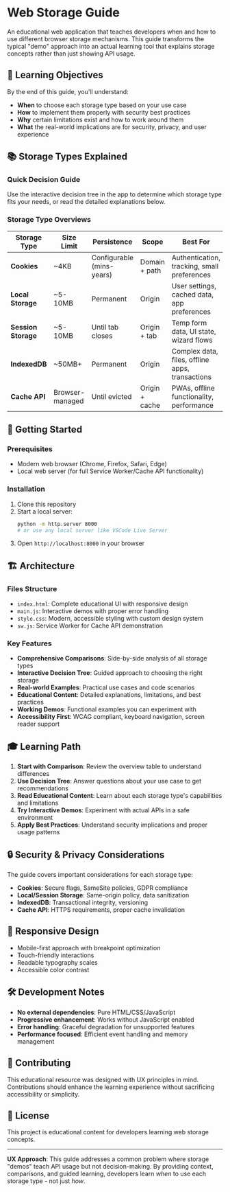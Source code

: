 # Web Storage Guide

An educational web application that teaches developers when and how to use different browser storage mechanisms. This guide transforms the typical "demo" approach into an actual learning tool that explains storage concepts rather than just showing API usage.

## 🎯 Learning Objectives

By the end of this guide, you'll understand:
- **When** to choose each storage type based on your use case
- **How** to implement them properly with security best practices
- **Why** certain limitations exist and how to work around them
- **What** the real-world implications are for security, privacy, and user experience

## 📚 Storage Types Explained

### Quick Decision Guide
Use the interactive decision tree in the app to determine which storage type fits your needs, or read the detailed explanations below.

### Storage Type Overviews

| Storage Type | Size Limit | Persistence | Scope | Best For |
|-------------|------------|-------------|-------|----------|
| **Cookies** | ~4KB | Configurable (mins-years) | Domain + path | Authentication, tracking, small preferences |
| **Local Storage** | ~5-10MB | Permanent | Origin | User settings, cached data, app preferences |
| **Session Storage** | ~5-10MB | Until tab closes | Origin + tab | Temp form data, UI state, wizard flows |
| **IndexedDB** | ~50MB+ | Permanent | Origin | Complex data, files, offline apps, transactions |
| **Cache API** | Browser-managed | Until evicted | Origin + cache | PWAs, offline functionality, performance |

## 🚀 Getting Started

### Prerequisites
- Modern web browser (Chrome, Firefox, Safari, Edge)
- Local web server (for full Service Worker/Cache API functionality)

### Installation
1. Clone this repository
2. Start a local server:
   ```bash
   python -m http.server 8000
   # or use any local server like VSCode Live Server
   ```
3. Open `http://localhost:8000` in your browser

## 🏗️ Architecture

### Files Structure
- `index.html`: Complete educational UI with responsive design
- `main.js`: Interactive demos with proper error handling
- `style.css`: Modern, accessible styling with custom design system
- `sw.js`: Service Worker for Cache API demonstration

### Key Features
- **Comprehensive Comparisons**: Side-by-side analysis of all storage types
- **Interactive Decision Tree**: Guided approach to choosing the right storage
- **Real-world Examples**: Practical use cases and code scenarios
- **Educational Content**: Detailed explanations, limitations, and best practices
- **Working Demos**: Functional examples you can experiment with
- **Accessibility First**: WCAG compliant, keyboard navigation, screen reader support

## 🎓 Learning Path

1. **Start with Comparison**: Review the overview table to understand differences
2. **Use Decision Tree**: Answer questions about your use case to get recommendations
3. **Read Educational Content**: Learn about each storage type's capabilities and limitations
4. **Try Interactive Demos**: Experiment with actual APIs in a safe environment
5. **Apply Best Practices**: Understand security implications and proper usage patterns

## 🔒 Security & Privacy Considerations

The guide covers important considerations for each storage type:
- **Cookies**: Secure flags, SameSite policies, GDPR compliance
- **Local/Session Storage**: Same-origin policy, data sanitization
- **IndexedDB**: Transactional integrity, versioning
- **Cache API**: HTTPS requirements, proper cache invalidation

## 📱 Responsive Design

- Mobile-first approach with breakpoint optimization
- Touch-friendly interactions
- Readable typography scales
- Accessible color contrast

## 🛠️ Development Notes

- **No external dependencies**: Pure HTML/CSS/JavaScript
- **Progressive enhancement**: Works without JavaScript enabled
- **Error handling**: Graceful degradation for unsupported features
- **Performance focused**: Efficient event handling and memory management

## 🤝 Contributing

This educational resource was designed with UX principles in mind. Contributions should enhance the learning experience without sacrificing accessibility or simplicity.

## 📄 License

This project is educational content for developers learning web storage concepts.

---

**UX Approach**: This guide addresses a common problem where storage "demos" teach API usage but not decision-making. By providing context, comparisons, and guided learning, developers learn *when* to use each storage type - not just *how*.
